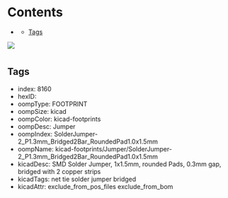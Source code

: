 



Contents
========

* [](#)
	* [Tags](#tags)
  
![][im]
# 

## Tags

- index: 8160
- hexID: 
- oompType: FOOTPRINT
- oompSize: kicad
- oompColor: kicad-footprints
- oompDesc: Jumper
- oompIndex: SolderJumper-2_P1.3mm_Bridged2Bar_RoundedPad1.0x1.5mm
- oompName: kicad-footprints/Jumper/SolderJumper-2_P1.3mm_Bridged2Bar_RoundedPad1.0x1.5mm
- kicadDesc: SMD Solder Jumper, 1x1.5mm, rounded Pads, 0.3mm gap, bridged with 2 copper strips
- kicadTags: net tie solder jumper bridged
- kicadAttr: exclude_from_pos_files exclude_from_bom



[im]: image.png
